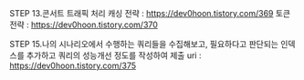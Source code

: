 STEP 13.콘서트 트래픽 처리
캐싱 전략 : https://dev0hoon.tistory.com/369
토큰 전략 : https://dev0hoon.tistory.com/370

STEP 15.나의 시나리오에서 수행하는 쿼리들을 수집해보고, 필요하다고 판단되는 인덱스를 추가하고 쿼리의 성능개선 정도를 작성하여 제출
uri : https://dev0hoon.tistory.com/375
